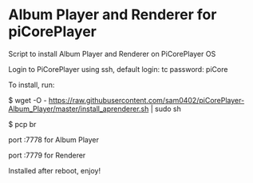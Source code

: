 # Album Player and Renderer for piCorePlayer

Script to install Album Player and Renderer on PiCorePlayer OS

Login to PiCorePlayer using ssh, default login: tc password: piCore

To install, run:

$ wget -O - https://raw.githubusercontent.com/sam0402/piCorePlayer-Album_Player/master/install_aprenderer.sh | sudo sh

$ pcp br


port :7778 for Album Player

port :7779 for Renderer

Installed after reboot, enjoy!
